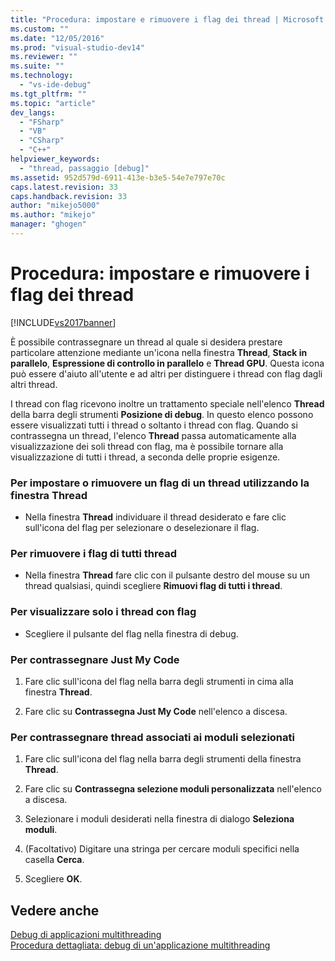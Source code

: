 ```yaml
---
title: "Procedura: impostare e rimuovere i flag dei thread | Microsoft Docs"
ms.custom: ""
ms.date: "12/05/2016"
ms.prod: "visual-studio-dev14"
ms.reviewer: ""
ms.suite: ""
ms.technology: 
  - "vs-ide-debug"
ms.tgt_pltfrm: ""
ms.topic: "article"
dev_langs: 
  - "FSharp"
  - "VB"
  - "CSharp"
  - "C++"
helpviewer_keywords: 
  - "thread, passaggio [debug]"
ms.assetid: 952d579d-6911-413e-b3e5-54e7e797e70c
caps.latest.revision: 33
caps.handback.revision: 33
author: "mikejo5000"
ms.author: "mikejo"
manager: "ghogen"
---
```

# Procedura: impostare e rimuovere i flag dei thread
[!INCLUDE[vs2017banner](../code-quality/includes/vs2017banner.md)]

È possibile contrassegnare un thread al quale si desidera prestare particolare attenzione mediante un'icona nella finestra **Thread**, **Stack in parallelo**, **Espressione di controllo in parallelo** e **Thread GPU**.  Questa icona può essere d'aiuto all'utente e ad altri per distinguere i thread con flag dagli altri thread.  
  
 I thread con flag ricevono inoltre un trattamento speciale nell'elenco **Thread** della barra degli strumenti **Posizione di debug**.  In questo elenco possono essere visualizzati tutti i thread o soltanto i thread con flag.  Quando si contrassegna un thread, l'elenco **Thread** passa automaticamente alla visualizzazione dei soli thread con flag, ma è possibile tornare alla visualizzazione di tutti i thread, a seconda delle proprie esigenze.  
  
### Per impostare o rimuovere un flag di un thread utilizzando la finestra Thread  
  
-   Nella finestra **Thread** individuare il thread desiderato e fare clic sull'icona del flag per selezionare o deselezionare il flag.  
  
### Per rimuovere i flag di tutti thread  
  
-   Nella finestra **Thread** fare clic con il pulsante destro del mouse su un thread qualsiasi, quindi scegliere **Rimuovi flag di tutti i thread**.  
  
### Per visualizzare solo i thread con flag  
  
-   Scegliere il pulsante del flag nella finestra di debug.  
  
### Per contrassegnare Just My Code  
  
1.  Fare clic sull'icona del flag nella barra degli strumenti in cima alla finestra **Thread**.  
  
2.  Fare clic su **Contrassegna Just My Code** nell'elenco a discesa.  
  
### Per contrassegnare thread associati ai moduli selezionati  
  
1.  Fare clic sull'icona del flag nella barra degli strumenti della finestra **Thread**.  
  
2.  Fare clic su **Contrassegna selezione moduli personalizzata** nell'elenco a discesa.  
  
3.  Selezionare i moduli desiderati nella finestra di dialogo **Seleziona moduli**.  
  
4.  \(Facoltativo\) Digitare una stringa per cercare moduli specifici nella casella **Cerca**.  
  
5.  Scegliere **OK**.  
  
## Vedere anche  
 [Debug di applicazioni multithreading](../debugger/debug-multithreaded-applications-in-visual-studio.md)   
 [Procedura dettagliata: debug di un'applicazione multithreading](../debugger/walkthrough-debugging-a-multithreaded-application.md)